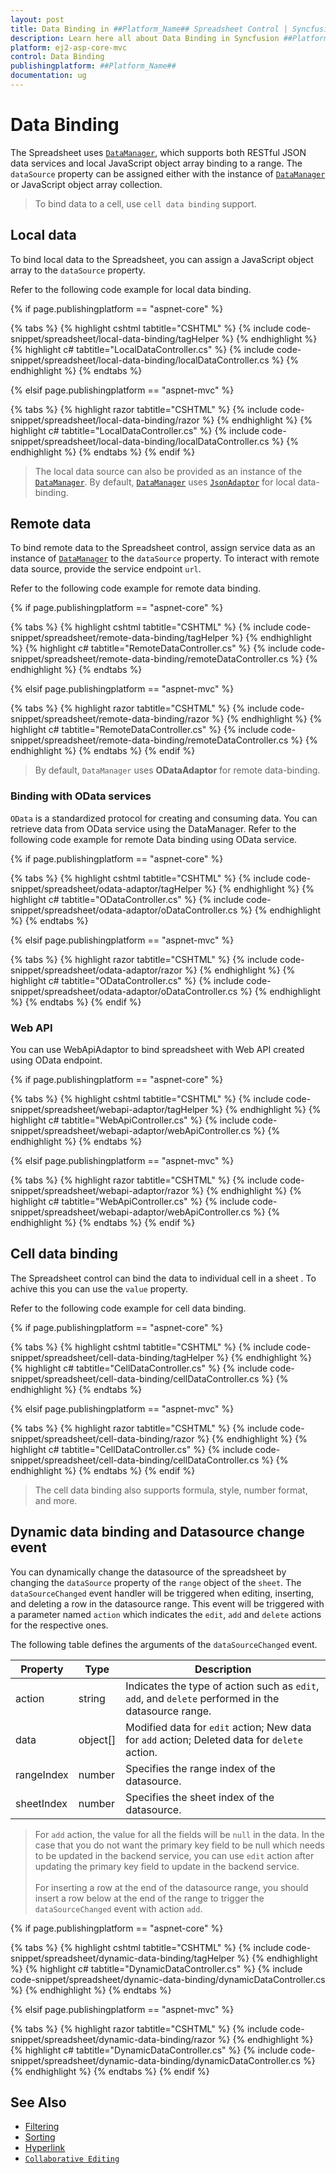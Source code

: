 ```yaml
---
layout: post
title: Data Binding in ##Platform_Name## Spreadsheet Control | Syncfusion
description: Learn here all about Data Binding in Syncfusion ##Platform_Name## Spreadsheet component of Syncfusion Essential JS 2 and more.
platform: ej2-asp-core-mvc
control: Data Binding
publishingplatform: ##Platform_Name##
documentation: ug
---
```



# Data Binding

The Spreadsheet uses [`DataManager`](../data), which supports both RESTful JSON data services and local JavaScript object array binding to a range. The `dataSource` property can be assigned either with the instance of [`DataManager`](../data) or JavaScript object array collection.

> To bind data to a cell, use `cell data binding` support.

## Local data

To bind local data to the Spreadsheet, you can assign a JavaScript object array to the `dataSource` property.

Refer to the following code example for local data binding.

{% if page.publishingplatform == "aspnet-core" %}

{% tabs %}
{% highlight cshtml tabtitle="CSHTML" %}
{% include code-snippet/spreadsheet/local-data-binding/tagHelper %}
{% endhighlight %}
{% highlight c# tabtitle="LocalDataController.cs" %}
{% include code-snippet/spreadsheet/local-data-binding/localDataController.cs %}
{% endhighlight %}
{% endtabs %}

{% elsif page.publishingplatform == "aspnet-mvc" %}

{% tabs %}
{% highlight razor tabtitle="CSHTML" %}
{% include code-snippet/spreadsheet/local-data-binding/razor %}
{% endhighlight %}
{% highlight c# tabtitle="LocalDataController.cs" %}
{% include code-snippet/spreadsheet/local-data-binding/localDataController.cs %}
{% endhighlight %}
{% endtabs %}
{% endif %}



> The local data source can also be provided as an instance of the [`DataManager`](../data). By default, [`DataManager`](../data) uses [`JsonAdaptor`](../data/adaptors/#json-adaptor) for local data-binding.

## Remote data

To bind remote data to the Spreadsheet control, assign service data as an instance of [`DataManager`](../data) to the `dataSource` property. To interact with remote data source, provide the service endpoint `url`.

Refer to the following code example for remote data binding.

{% if page.publishingplatform == "aspnet-core" %}

{% tabs %}
{% highlight cshtml tabtitle="CSHTML" %}
{% include code-snippet/spreadsheet/remote-data-binding/tagHelper %}
{% endhighlight %}
{% highlight c# tabtitle="RemoteDataController.cs" %}
{% include code-snippet/spreadsheet/remote-data-binding/remoteDataController.cs %}
{% endhighlight %}
{% endtabs %}

{% elsif page.publishingplatform == "aspnet-mvc" %}

{% tabs %}
{% highlight razor tabtitle="CSHTML" %}
{% include code-snippet/spreadsheet/remote-data-binding/razor %}
{% endhighlight %}
{% highlight c# tabtitle="RemoteDataController.cs" %}
{% include code-snippet/spreadsheet/remote-data-binding/remoteDataController.cs %}
{% endhighlight %}
{% endtabs %}
{% endif %}



> By default, `DataManager` uses **ODataAdaptor** for remote data-binding.

### Binding with OData services

`OData` is a standardized protocol for creating and consuming data. You can retrieve data from OData service using the DataManager. Refer to the following code example for remote Data binding using OData service.

{% if page.publishingplatform == "aspnet-core" %}

{% tabs %}
{% highlight cshtml tabtitle="CSHTML" %}
{% include code-snippet/spreadsheet/odata-adaptor/tagHelper %}
{% endhighlight %}
{% highlight c# tabtitle="ODataController.cs" %}
{% include code-snippet/spreadsheet/odata-adaptor/oDataController.cs %}
{% endhighlight %}
{% endtabs %}

{% elsif page.publishingplatform == "aspnet-mvc" %}

{% tabs %}
{% highlight razor tabtitle="CSHTML" %}
{% include code-snippet/spreadsheet/odata-adaptor/razor %}
{% endhighlight %}
{% highlight c# tabtitle="ODataController.cs" %}
{% include code-snippet/spreadsheet/odata-adaptor/oDataController.cs %}
{% endhighlight %}
{% endtabs %}
{% endif %}



### Web API

You can use WebApiAdaptor to bind spreadsheet with Web API created using OData endpoint.

{% if page.publishingplatform == "aspnet-core" %}

{% tabs %}
{% highlight cshtml tabtitle="CSHTML" %}
{% include code-snippet/spreadsheet/webapi-adaptor/tagHelper %}
{% endhighlight %}
{% highlight c# tabtitle="WebApiController.cs" %}
{% include code-snippet/spreadsheet/webapi-adaptor/webApiController.cs %}
{% endhighlight %}
{% endtabs %}

{% elsif page.publishingplatform == "aspnet-mvc" %}

{% tabs %}
{% highlight razor tabtitle="CSHTML" %}
{% include code-snippet/spreadsheet/webapi-adaptor/razor %}
{% endhighlight %}
{% highlight c# tabtitle="WebApiController.cs" %}
{% include code-snippet/spreadsheet/webapi-adaptor/webApiController.cs %}
{% endhighlight %}
{% endtabs %}
{% endif %}



## Cell data binding

The Spreadsheet control can bind the data to individual cell in a sheet . To achive this you can use the `value` property.

Refer to the following code example for cell data binding.

{% if page.publishingplatform == "aspnet-core" %}

{% tabs %}
{% highlight cshtml tabtitle="CSHTML" %}
{% include code-snippet/spreadsheet/cell-data-binding/tagHelper %}
{% endhighlight %}
{% highlight c# tabtitle="CellDataController.cs" %}
{% include code-snippet/spreadsheet/cell-data-binding/cellDataController.cs %}
{% endhighlight %}
{% endtabs %}

{% elsif page.publishingplatform == "aspnet-mvc" %}

{% tabs %}
{% highlight razor tabtitle="CSHTML" %}
{% include code-snippet/spreadsheet/cell-data-binding/razor %}
{% endhighlight %}
{% highlight c# tabtitle="CellDataController.cs" %}
{% include code-snippet/spreadsheet/cell-data-binding/cellDataController.cs %}
{% endhighlight %}
{% endtabs %}
{% endif %}



> The cell data binding also supports formula, style, number format, and more.

## Dynamic data binding and Datasource change event

You can dynamically change the datasource of the spreadsheet by changing the `dataSource` property of the `range` object of the `sheet`. The `dataSourceChanged` event handler will be triggered when editing, inserting, and deleting a row in the datasource range. This event will be triggered with a parameter named `action` which indicates the `edit`, `add` and `delete` actions for the respective ones.

The following table defines the arguments of the `dataSourceChanged` event.

| Property | Type | Description |
|-----|-----|-------|
| action | string | Indicates the type of action such as `edit`, `add`, and `delete` performed in the datasource range. |
| data | object[] | Modified data for `edit` action; New data for `add` action; Deleted data for `delete` action. |
| rangeIndex | number | Specifies the range index of the datasource. |
| sheetIndex | number | Specifies the sheet index of the datasource. |

> For `add` action, the value for all the fields will be `null` in the data. In the case that you do not want the primary key field to be null which needs to be updated in the backend service, you can use `edit` action after updating the primary key field to update in the backend service. <br><br>
> For inserting a row at the end of the datasource range, you should insert a row below at the end of the range to trigger the `dataSourceChanged` event with action `add`.

{% if page.publishingplatform == "aspnet-core" %}

{% tabs %}
{% highlight cshtml tabtitle="CSHTML" %}
{% include code-snippet/spreadsheet/dynamic-data-binding/tagHelper %}
{% endhighlight %}
{% highlight c# tabtitle="DynamicDataController.cs" %}
{% include code-snippet/spreadsheet/dynamic-data-binding/dynamicDataController.cs %}
{% endhighlight %}
{% endtabs %}

{% elsif page.publishingplatform == "aspnet-mvc" %}

{% tabs %}
{% highlight razor tabtitle="CSHTML" %}
{% include code-snippet/spreadsheet/dynamic-data-binding/razor %}
{% endhighlight %}
{% highlight c# tabtitle="DynamicDataController.cs" %}
{% include code-snippet/spreadsheet/dynamic-data-binding/dynamicDataController.cs %}
{% endhighlight %}
{% endtabs %}
{% endif %}



## See Also

* [Filtering](./filter)
* [Sorting](./sort)
* [Hyperlink](./link)
* [`Collaborative Editing`](use-cases/collaborative-editing)